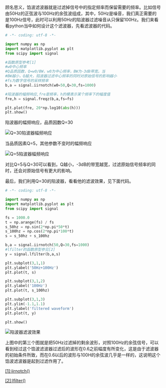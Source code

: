 顾名思义，馅波滤波器就是过滤掉信号中的指定频率而保留需要的频率。比如信号由50Hz的正弦波与100Hz的余弦波组成，其中，50Hz是噪音，我们真正需要的是100Hz信号，此时可以利用50Hz的陷波器过滤噪音从只保留100Hz。我们来看看python当中如何设计这个滤波器，先看滤波器的代码。

```python
# -*- coding: utf-8 -*-

import numpy as np
import matplotlib.pyplot as plt
from scipy import signal

#函数原型参考[1]
#w0中心频率
#Q品质因数，Q=w0/BW，w0为中心频率，BW为-3dB带宽。当
#BW越小，Q越大，陷波器过滤中心频率的同时对原始信号的影响越小
#fs为数字信号的采样频率
b,a = signal.iirnotch(w0=50,Q=30,fs=1000)

#陷波器的幅频响应,fre是频率，h的模表示某个频率下的幅度值
fre,h = signal.freqz(b,a,fs=fs)

plt.plot(fre, 20*np.log10(abs(h)))
plt.show()
```

陷波器的幅频响应，品质因数Q=30

![Q=30陷波器幅频响应](https://github.com/liuhao1946/embedded-software-module/blob/master/%E7%94%A8python%E5%AF%B9%E4%BF%A1%E5%8F%B7%E8%BF%9B%E8%A1%8C%E4%BB%BF%E7%9C%9F%E5%88%86%E6%9E%90/png/%E9%99%B7%E6%B3%A2%E5%99%A8%E8%AE%BE%E8%AE%A1/Q%3D30%EF%BC%8C%E9%99%B7%E6%B3%A2%E5%99%A8.png)

当品质因素Q=5，其他参数不变时的幅频响应

![Q=5陷波器幅频响应](https://github.com/liuhao1946/embedded-software-module/blob/master/%E7%94%A8python%E5%AF%B9%E4%BF%A1%E5%8F%B7%E8%BF%9B%E8%A1%8C%E4%BB%BF%E7%9C%9F%E5%88%86%E6%9E%90/png/%E9%99%B7%E6%B3%A2%E5%99%A8%E8%AE%BE%E8%AE%A1/Q%3D5%EF%BC%8C%E9%99%B7%E6%B3%A2%E5%99%A8.png)

对比Q=5与Q=30可以看到，Q越小，-3dB的带宽越宽，过滤原始信号频率的同时，还会对原始信号有更大的影响。

最后，我们利用Q=30的陷波器，看看他的滤波效果，见下面代码。

```python
# -*- coding: utf-8 -*-

import numpy as np
import matplotlib.pyplot as plt
from scipy import signal

fs = 1000.0
t = np.arange(fs) / fs
s_50hz = np.sin(2*np.pi*50*t)
s_100hz = np.cos(2*np.pi*100*t)
s = s_50hz + s_100hz

b,a = signal.iirnotch(50,Q=30,fs=1000)
#lfilter的函数原型参见[2]
y = signal.lfilter(b,a,s)

plt.subplot(3,1,1)
plt.ylabel('50Hz+100Hz')
plt.plot(t, s)

plt.subplot(3,1,2)
plt.ylabel('100Hz')
plt.plot(t, s_100hz)

plt.subplot(3,1,3)
plt.ylim(-1.1,1.1)
plt.ylabel('filtered waveform')
plt.plot(t, y)

plt.show()
```

![陷波器滤波效果](https://github.com/liuhao1946/embedded-software-module/blob/master/%E7%94%A8python%E5%AF%B9%E4%BF%A1%E5%8F%B7%E8%BF%9B%E8%A1%8C%E4%BB%BF%E7%9C%9F%E5%88%86%E6%9E%90/png/%E9%99%B7%E6%B3%A2%E5%99%A8%E8%AE%BE%E8%AE%A1/%E9%99%B7%E6%B3%A2%E5%99%A8%E6%BB%A4%E6%B3%A2%E6%95%88%E6%9E%9C.png)

上图中的第三个图就是把50Hz过滤掉的剩余波形，对照100Hz的余弦信号，可以看到经过这个馅波滤波器过滤后的波形在0.6之前幅度有所变化，这是由于滤波器的初始条件所致，而在0.6以后的波形与100H的余弦波几乎是一样的，这说明这个馅波滤波器是起到过滤作用了。

[[1]:iirnotch()](https://docs.scipy.org/doc/scipy/reference/reference/generated/scipy.signal.iirnotch.html#scipy.signal.iirnotch)

[[2]:lfilter()](https://docs.scipy.org/doc/scipy/reference/reference/generated/scipy.signal.lfilter.html#scipy.signal.lfilter)
